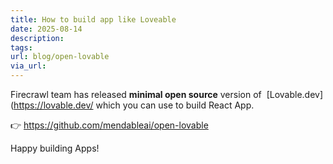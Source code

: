 ```yaml
---
title: How to build app like Loveable
date: 2025-08-14
description: 
tags: 
url: blog/open-lovable
via_url:
---
```

Firecrawl team has released **minimal open source** version of  [Lovable.dev](https://lovable.dev/ which you can use to build React App.

👉 https://github.com/mendableai/open-lovable

Happy building Apps!